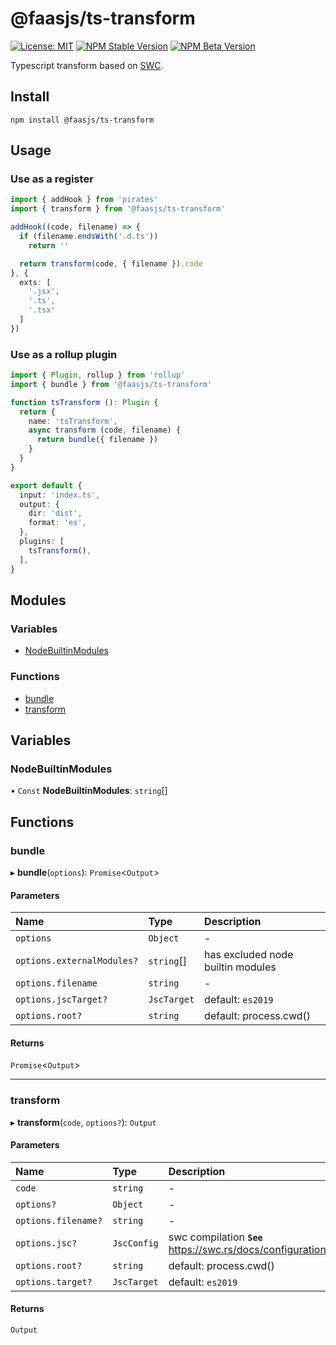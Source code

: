 # @faasjs/ts-transform

[![License: MIT](https://img.shields.io/npm/l/@faasjs/ts-transform.svg)](https://github.com/faasjs/faasjs/blob/main/packages/faasjs/ts-transform/LICENSE)
[![NPM Stable Version](https://img.shields.io/npm/v/@faasjs/ts-transform/stable.svg)](https://www.npmjs.com/package/@faasjs/ts-transform)
[![NPM Beta Version](https://img.shields.io/npm/v/@faasjs/ts-transform/beta.svg)](https://www.npmjs.com/package/@faasjs/ts-transform)

Typescript transform based on [SWC](https://swc.rs/).

## Install

    npm install @faasjs/ts-transform

## Usage

### Use as a register

```ts
import { addHook } from 'pirates'
import { transform } from '@faasjs/ts-transform'

addHook((code, filename) => {
  if (filename.endsWith('.d.ts'))
    return ''

  return transform(code, { filename }).code
}, {
  exts: [
    '.jsx',
    '.ts',
    '.tsx'
  ]
})
```

### Use as a rollup plugin

```ts
import { Plugin, rollup } from 'rollup'
import { bundle } from '@faasjs/ts-transform'

function tsTransform (): Plugin {
  return {
    name: 'tsTransform',
    async transform (code, filename) {
      return bundle({ filename })
    }
  }
}

export default {
  input: 'index.ts',
  output: {
    dir: 'dist',
    format: 'es',
  },
  plugins: [
    tsTransform(),
  ],
}
```

## Modules

### Variables

- [NodeBuiltinModules](#nodebuiltinmodules)

### Functions

- [bundle](#bundle)
- [transform](#transform)

## Variables

### NodeBuiltinModules

• `Const` **NodeBuiltinModules**: `string`[]

## Functions

### bundle

▸ **bundle**(`options`): `Promise`<`Output`\>

#### Parameters

| Name | Type | Description |
| :------ | :------ | :------ |
| `options` | `Object` | - |
| `options.externalModules?` | `string`[] | has excluded node builtin modules |
| `options.filename` | `string` | - |
| `options.jscTarget?` | `JscTarget` | default: `es2019` |
| `options.root?` | `string` | default: process.cwd() |

#### Returns

`Promise`<`Output`\>

___

### transform

▸ **transform**(`code`, `options?`): `Output`

#### Parameters

| Name | Type | Description |
| :------ | :------ | :------ |
| `code` | `string` | - |
| `options?` | `Object` | - |
| `options.filename?` | `string` | - |
| `options.jsc?` | `JscConfig` | swc compilation  **`See`**  https://swc.rs/docs/configuration/compilation |
| `options.root?` | `string` | default: process.cwd() |
| `options.target?` | `JscTarget` | default: `es2019` |

#### Returns

`Output`
